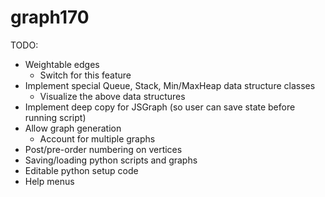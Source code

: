 graph170
========

TODO:
- Weightable edges
  + Switch for this feature
- Implement special Queue, Stack, Min/MaxHeap data structure classes
  + Visualize the above data structures
- Implement deep copy for JSGraph (so user can save state before running script)
- Allow graph generation
  + Account for multiple graphs
- Post/pre-order numbering on vertices
- Saving/loading python scripts and graphs
- Editable python setup code
- Help menus
